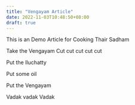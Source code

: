 ```yaml
---
title: "Vengayam Article"
date: 2022-11-03T10:48:50+08:00
draft: true
---
```


This is an Demo Article for Cooking Thair Sadham

Take the Vengayam Cut cut cut cut cut

Put the Iluchatty 

Put some oil

Put the Vengayam 

Vadak vadak Vadak